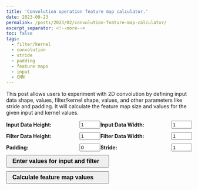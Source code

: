 ```yaml
---
title: 'Convolution operation feature map calculator.'
date: 2023-09-23
permalink: /posts/2023/02/convolution-feature-map-calculator/
excerpt_separator: <!--more-->
toc: false
tags:
  - filter/kernel
  - convolution
  - stride
  - padding
  - feature maps
  - input
  - CNN
---
```


This post allows users to experiment with 2D convolution by defining input data shape, values, filter/kernel shape, values, and other parameters like stride and padding. It will calculate the feature map size and values for the given input and kernel values.

<!--more-->

<html>
<head>
<style>
    .row {
        display: flex;
        align-items: center;
        margin-bottom: 10px;
    }
    .label {
        width: 200px;
    }
    .input {
        width: 50px;
    }
    .large-button {
        font-size: 16px;
        padding: 6px 15px;
        white-space: nowrap;
        width: 280px;
        text-align: left;
    }
    .left-align {
        text-align: left;
    }
    .left-align-button {
        text-align: left;
    }
</style>
</head>
<body class="left-align">
    <div class="row">
        <div class="label">
            <strong>Input Data Height:</strong>
        </div>
        <div class="input">
            <input type="number" id="inputHeight" value="1" min="1" max="10" oninput="updateOutputSize()">
        </div>
        <div class="label">
            <strong>&nbsp;&nbsp;Input Data Width:</strong>
        </div>
        <div class="input">
            <input type="number" id="inputWidth" value="1" min="1" max="10" oninput="updateOutputSize()">
        </div>
    </div>
    <div class="row">
        <div class="label">
            <strong>Filter Data Height:</strong>
        </div>
        <div class="input">
            <input type="number" id="filterHeight" value="1" min="1" max="10" oninput="updateOutputSize()">
        </div>
        <div class="label">
            <strong>&nbsp;&nbsp;Filter Data Width:</strong>
        </div>
        <div class="input">
            <input type="number" id="filterWidth" value="1" min="1" max="10" oninput="updateOutputSize()">
        </div>
    </div>
    <div class="row">
        <div class="label">
            <strong>Padding:</strong>
        </div>
        <div class="input">
            <input type="number" id="padding" value="0" min="0" max="10" oninput="updateOutputSize()">
        </div>
        <div class="label">
            <strong>&nbsp;&nbsp;Stride:</strong>
        </div>
        <div class="input">
            <input type="number" id="stride" value="1" min="1" max="10" oninput="updateOutputSize()">
        </div>
    </div>
    <div id="outputSize"></div>
    <div class="row left-align-button">
        <div class="input">
            <button class="large-button" onclick="createInputFields()"><strong>Enter values for input and filter</strong></button>
        </div>
    </div>
    <div id="inputDataFields"></div>
    <div id="filterDataFields"></div>
    <div class="row left-align-button">
        <div class="input">
            <button class="large-button" onclick="calculateConvolution()"><strong>Calculate feature map values</strong></button>
        </div>
    </div>
    <div id="output"></div>
    <script>
        function updateOutputSize() {
            const inputHeight = parseInt(document.getElementById('inputHeight').value);
            const inputWidth = parseInt(document.getElementById('inputWidth').value);
            const filterHeight = parseInt(document.getElementById('filterHeight').value);
            const filterWidth = parseInt(document.getElementById('filterWidth').value);
            const padding = parseInt(document.getElementById('padding').value);
            const stride = parseInt(document.getElementById('stride').value);
            const outputHeight = Math.floor((inputHeight - filterHeight + 2 * padding) / stride) + 1;
            const outputWidth = Math.floor((inputWidth - filterWidth + 2 * padding) / stride) + 1;
            const outputSizeDiv = document.getElementById('outputSize');
            outputSizeDiv.innerHTML = '<strong>Feature Map Size:</strong><br>';
            outputSizeDiv.innerHTML += `Height: ${outputHeight}<br>`;
            outputSizeDiv.innerHTML += `Width: ${outputWidth}`;
        }
        function createInputFields() {
            const inputHeight = parseInt(document.getElementById('inputHeight').value);
            const inputWidth = parseInt(document.getElementById('inputWidth').value);
            const filterHeight = parseInt(document.getElementById('filterHeight').value);
            const filterWidth = parseInt(document.getElementById('filterWidth').value);
            const inputDataFields = document.getElementById('inputDataFields');
            const filterDataFields = document.getElementById('filterDataFields');
            inputDataFields.innerHTML = '<strong>Input Data:</strong><br>';
            filterDataFields.innerHTML = '<strong>Filter Data:</strong><br>';
            const createTable = (container, rows, cols, idPrefix) => {
                const table = document.createElement('table');
                for (let i = 0; i < rows; i++) {
                    const row = document.createElement('tr');
                    for (let j = 0; j < cols; j++) {
                        const cell = document.createElement('td');
                        const input = document.createElement('input');
                        input.type = 'number';
                        input.id = `${idPrefix}_${i}_${j}`;
                        input.value = "1"; // Set default value to 1
                        input.min = "-5"; // Set minimum value to 1
                        input.max = "10"; // Set maximum value to 10
                        cell.appendChild(input);
                        row.appendChild(cell);
                    }
                    table.appendChild(row);
                }
                container.appendChild(table);
            }
            createTable(inputDataFields, inputHeight, inputWidth, 'input');
            createTable(filterDataFields, filterHeight, filterWidth, 'filter');
        }
        function calculateConvolution() {
            const inputHeight = parseInt(document.getElementById('inputHeight').value);
            const inputWidth = parseInt(document.getElementById('inputWidth').value);
            const filterHeight = parseInt(document.getElementById('filterHeight').value);
            const filterWidth = parseInt(document.getElementById('filterWidth').value);
            const padding = parseInt(document.getElementById('padding').value);
            const stride = parseInt(document.getElementById('stride').value);
            const inputData = new Array(inputHeight);
            for (let i = 0; i < inputHeight; i++) {
                inputData[i] = new Array(inputWidth);
                for (let j = 0; j < inputWidth; j++) {
                    inputData[i][j] = parseFloat(document.getElementById(`input_${i}_${j}`).value);
                }
            }
            const filterData = new Array(filterHeight);
            for (let i = 0; i < filterHeight; i++) {
                filterData[i] = new Array(filterWidth);
                for (let j = 0; j < filterWidth; j++) {
                    filterData[i][j] = parseFloat(document.getElementById(`filter_${i}_${j}`).value);
                }
            }
            const output = convolution2D(inputData, filterData, padding, stride);
            const outputDiv = document.getElementById('output');
            outputDiv.innerHTML = '<strong>Feature Map values:</strong><br>';
            for (let i = 0; i < output.length; i++) {
                outputDiv.innerHTML += output[i].join(' ') + '<br>';
            }
        }
        function convolution2D(inputData, filterData, padding, stride) {
            const inputHeight = inputData.length;
            const inputWidth = inputData[0].length;
            const filterHeight = filterData.length;
            const filterWidth = filterData[0].length;
            const outputHeight = Math.floor((inputHeight - filterHeight + 2 * padding) / stride) + 1;
            const outputWidth = Math.floor((inputWidth - filterWidth + 2 * padding) / stride) + 1;
            const output = new Array(outputHeight);
            for (let i = 0; i < outputHeight; i++) {
                output[i] = new Array(outputWidth).fill(0);
            }
            const paddedInputData = new Array(inputHeight + 2 * padding);
            for (let i = 0; i < inputHeight + 2 * padding; i++) {
                paddedInputData[i] = new Array(inputWidth + 2 * padding).fill(0);
            }
            for (let i = 0; i < inputHeight; i++) {
                for (let j = 0; j < inputWidth; j++) {
                    paddedInputData[i + padding][j + padding] = inputData[i][j];
                }
            }
            for (let i = 0; i < outputHeight; i++) {
                for (let j = 0; j < outputWidth; j++) {
                    let sum = 0;
                    for (let m = 0; m < filterHeight; m++) {
                        for (let n = 0; n < filterWidth; n++) {
                            sum += paddedInputData[i * stride + m][j * stride + n] * filterData[m][n];
                        }
                    }
                    output[i][j] = sum;
                }
            }
            return output;
        }
    </script>
</body>
</html>

